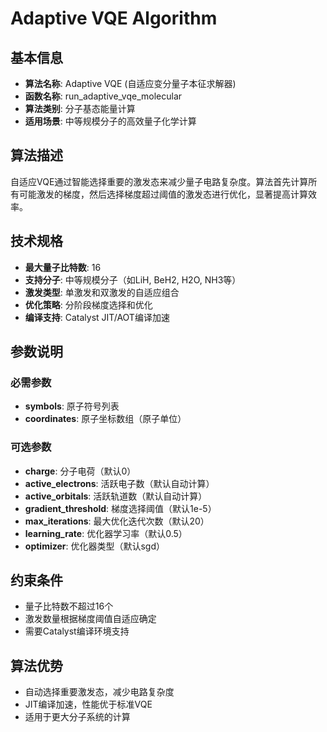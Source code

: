 # Adaptive VQE Algorithm

## 基本信息
- **算法名称**: Adaptive VQE (自适应变分量子本征求解器)
- **函数名称**: run_adaptive_vqe_molecular
- **算法类别**: 分子基态能量计算
- **适用场景**: 中等规模分子的高效量子化学计算

## 算法描述
自适应VQE通过智能选择重要的激发态来减少量子电路复杂度。算法首先计算所有可能激发的梯度，然后选择梯度超过阈值的激发态进行优化，显著提高计算效率。

## 技术规格
- **最大量子比特数**: 16
- **支持分子**: 中等规模分子（如LiH, BeH2, H2O, NH3等）
- **激发类型**: 单激发和双激发的自适应组合
- **优化策略**: 分阶段梯度选择和优化
- **编译支持**: Catalyst JIT/AOT编译加速

## 参数说明

### 必需参数
- **symbols**: 原子符号列表
- **coordinates**: 原子坐标数组（原子单位）

### 可选参数
- **charge**: 分子电荷（默认0）
- **active_electrons**: 活跃电子数（默认自动计算）
- **active_orbitals**: 活跃轨道数（默认自动计算）
- **gradient_threshold**: 梯度选择阈值（默认1e-5）
- **max_iterations**: 最大优化迭代次数（默认20）
- **learning_rate**: 优化器学习率（默认0.5）
- **optimizer**: 优化器类型（默认sgd）

## 约束条件
- 量子比特数不超过16个
- 激发数量根据梯度阈值自适应确定
- 需要Catalyst编译环境支持

## 算法优势
- 自动选择重要激发态，减少电路复杂度
- JIT编译加速，性能优于标准VQE
- 适用于更大分子系统的计算
